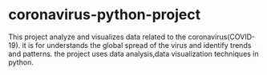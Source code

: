 # coronavirus-python-project
This project analyze and visualizes data related to the coronavirus(COVID-19).
it is for understands the global spread of the virus and identify trends and patterns.
the project uses data analysis,data visualization techniques in python.
